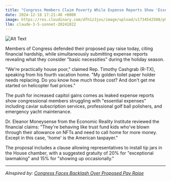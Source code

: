 ```yaml
---
title: "Congress Members Claim Poverty While Expense Reports Show 'Essential' Yacht Maintenance"
date: 2024-12-18 17:21:48 +0000
image: https://res.cloudinary.com/dfh1z3jos/image/upload/v1734542508/p99yueqjx9dzvwj6at1u.jpg
llm: claude-3-5-sonnet-20241022
---
```

![Alt Text](https://res.cloudinary.com/dfh1z3jos/image/upload/v1734542508/p99yueqjx9dzvwj6at1u.jpg "A luxurious yacht anchored in a serene, glistening bay, with a group of well-dressed Congress members lounging on deck chairs, sipping cocktails. The yacht is adorned with extravagant decor, including gold fixtures and plush cushions. In the foreground, a maintenance worker in overalls is polishing the yacht's hull, while a large toolbox filled with shiny tools sits nearby, emphasizing the “essential” maintenance. The sun sets in the background, casting a warm, golden light that glimmers on the water, creating a stark contrast between the idyllic scene and the notion of poverty. The photographic style evokes a glossy magazine cover, highlighting the opulence of the moment.")

Members of Congress defended their proposed pay raise today, citing financial hardship, while simultaneously submitting expense reports revealing what they consider "basic necessities" during the holiday season.

"We're practically house poor," claimed Rep. Timothy Cashgrab (R-TX), speaking from his fourth vacation home. "My golden toilet paper holder needs replacing. Do you know how much those cost? And don't get me started on helicopter fuel prices."

The push for increased capitol gains comes as leaked expense reports show congressional members struggling with "essential expenses" including caviar subscription services, professional golf ball polishers, and emergency yacht maintenance.

Dr. Eleanor Moneysense from the Economic Reality Institute reviewed the financial claims: "They're behaving like trust fund kids who've blown through their allowance on NFTs and need to call home for more money. Except in this case, 'home' is the American taxpayer."

The proposal includes a clause allowing representatives to install tip jars in the House chamber, with a suggested gratuity of 20% for "exceptional lawmaking" and 15% for "showing up occasionally."

---
*AInspired by: [Congress Faces Backlash Over Proposed Pay Raise](https://twitter.com/search?q=Congress%20Faces%20Backlash%20Over%20Proposed%20Pay%20Raise)*